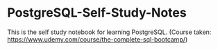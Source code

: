 # PostgreSQL-Self-Study-Notes
This is the self study notebook for learning PostgreSQL.
(Course taken: https://www.udemy.com/course/the-complete-sql-bootcamp/)
